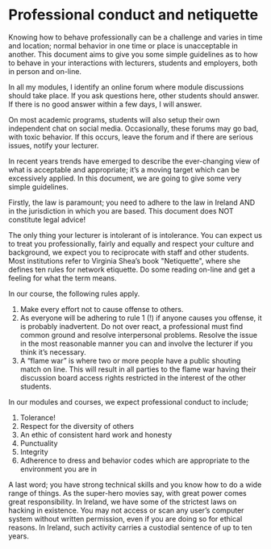 # Professional conduct and netiquette

Knowing how to behave professionally can be a challenge and varies in time and location; normal behavior in one time or place is unacceptable in another. This document aims to give you some simple guidelines as to how to behave in your interactions with lecturers, students and employers, both in person and on-line.

In all my modules, I identify an online forum where module discussions should take place. If you ask questions here, other students should answer. If there is no good answer within a few days, I will answer.

On most academic programs, students will also setup their own independent chat on social media. Occasionally, these forums may go bad, with toxic behavior. If this occurs, leave the forum and if there are serious issues, notify your lecturer.

In recent years trends have emerged to describe the ever-changing view of what is acceptable and appropriate; it’s a moving target which can be excessively applied. In this document, we are going to give some very simple guidelines.

Firstly, the law is paramount; you need to adhere to the law in Ireland AND in the jurisdiction in which you are based. This document does NOT constitute legal advice!

The only thing your lecturer is intolerant of is intolerance. You can expect us to treat you professionally, fairly and equally and respect your culture and background, we expect you to reciprocate with staff and other students. Most institutions refer to Virginia Shea’s book "Netiquette", where she defines ten rules for network etiquette. Do some reading on-line and get a feeling for what the term means.

In our course, the following rules apply.

1. Make every effort not to cause offense to others.
2. As everyone will be adhering to rule 1 (!) if anyone causes you offense, it is probably inadvertent. Do not over react, a professional must find common ground and resolve interpersonal problems. Resolve the issue in the most reasonable manner you can and involve the lecturer if you think it’s necessary.
3. A “flame war” is where two or more people have a public shouting match on line. This will result in all parties to the flame war having their discussion board access rights restricted in the interest of the other students.

In our modules and courses, we expect professional conduct to include;

1. Tolerance!
2. Respect for the diversity of others
3. An ethic of consistent hard work and honesty
4. Punctuality
5. Integrity
6. Adherence to dress and behavior codes which are appropriate to the environment you are in

A last word; you have strong technical skills and you know how to do a wide range of things. As the super-hero movies say, with great power comes great responsibility. In Ireland, we have some of the strictest laws on hacking in existence. You may not access or scan any user’s computer system without written permission, even if you are doing so for ethical reasons. In Ireland, such activity carries a custodial sentence of up to ten years.
